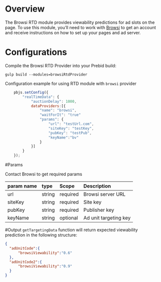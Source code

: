 # Overview

The Browsi RTD module provides viewability predictions for ad slots on the page.
To use this module, you’ll need to work with [Browsi](https://gobrowsi.com/) to get an account and receive instructions on how to set up your pages and ad server.

# Configurations

Compile the Browsi RTD Provider into your Prebid build:

`gulp build --modules=browsiRtdProvider`


Configuration example for using RTD module with `browsi` provider
```javascript
    pbjs.setConfig({
        "realTimeData": {
            "auctionDelay": 1000,
            dataProviders:[{
                "name": "browsi",
                "waitForIt": "true"
                "params": {
                    "url": "testUrl.com",
                    "siteKey": "testKey",
                    "pubKey": "testPub",
                    "keyName":"bv"
                }  
            }]
        }
    });
```  

#Params

Contact Browsi to get required params

|  param name | type  |Scope | Description |
| :------------ | :------------ | :------- | :------- |
| url  | string  | required | Browsi server URL |
| siteKey  | string  | required | Site key |
| pubKey  | string  | required | Publisher key |
| keyName  | string  | optional | Ad unit targeting key |


#Output
`getTargetingData` function will return expected viewability prediction in the following structure:
```json
{
  "adUnitCode":{
      "browsiViewability":"0.6"
  },
  "adUnitCode2":{
      "browsiViewability":"0.9"
  }
}
``` 
